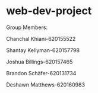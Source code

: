 # web-dev-project
Group Members:

Chanchal Khiani-620155522

Shantay Kellyman-620157798

Joshua Billings-620157465

Brandon Schäfer-620131734

Deshawn Matthews-620160983
